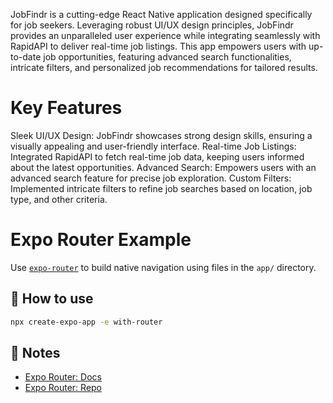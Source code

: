 JobFindr is a cutting-edge React Native application designed specifically for job seekers. Leveraging robust UI/UX design principles, JobFindr provides an unparalleled user experience while integrating seamlessly with RapidAPI to deliver real-time job listings. This app empowers users with up-to-date job opportunities, featuring advanced search functionalities, intricate filters, and personalized job recommendations for tailored results.

# Key Features
Sleek UI/UX Design: JobFindr showcases strong design skills, ensuring a visually appealing and user-friendly interface.
Real-time Job Listings: Integrated RapidAPI to fetch real-time job data, keeping users informed about the latest opportunities.
Advanced Search: Empowers users with an advanced search feature for precise job exploration.
Custom Filters: Implemented intricate filters to refine job searches based on location, job type, and other criteria.
# Expo Router Example

Use [`expo-router`](https://expo.github.io/router) to build native navigation using files in the `app/` directory.

## 🚀 How to use

```sh
npx create-expo-app -e with-router
```

## 📝 Notes

- [Expo Router: Docs](https://expo.github.io/router)
- [Expo Router: Repo](https://github.com/expo/router)
